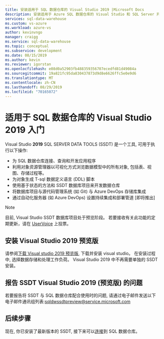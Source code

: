 ```yaml
---
title: 安装适用于 SQL 数据仓库的 Visual Studio 2019 |Microsoft Docs
description: 安装适用于 Azure SQL 数据仓库的 Visual Studio 和 SQL Server 开发工具 (SSDT)
services: sql-data-warehouse
ms.custom: vs-azure
ms.workload: azure-vs
author: kevinvngo
manager: craigg
ms.service: sql-data-warehouse
ms.topic: conceptual
ms.subservice: development
ms.date: 08/15/2019
ms.author: kevin
ms.reviewer: igorstan
ms.openlocfilehash: e08d0a52903fb488359356707ecedfd81d49084a
ms.sourcegitcommit: 19a821fc95da830437873d9d8e6626ffc5e0e9d6
ms.translationtype: MT
ms.contentlocale: zh-CN
ms.lasthandoff: 08/29/2019
ms.locfileid: "70165072"
---
```

# <a name="getting-started-with-visual-studio-2019-for-sql-data-warehouse"></a>适用于 SQL 数据仓库的 Visual Studio 2019 入门
Visual Studio **2019** SQL SERVER DATA TOOLS (SSDT) 是一个工具, 可用于执行以下操作:

- 为 SQL 数据仓库连接、查询和开发应用程序 
- 利用对象资源管理器以可视化方式浏览数据模型中的所有对象, 包括表、视图、存储过程等。
- 为对象生成 T-sql 数据定义语言 (DDL) 脚本
- 使用基于状态的方法和 SSDT 数据库项目来开发数据仓库
- 将数据库项目与源代码管理系统 (如 Git) 与 Azure DevOps 存储库集成
- 通过自动化服务器 (如 Azure DevOps) 设置持续集成和部署管道 [即将推出]

> [!NOTE]
> 目前, Visual Studio SSDT 数据库项目处于预览阶段。 若要接收有关此功能的定期更新，请在 [UserVoice] 上投票。

## <a name="install-visual-studio-2019-preview"></a>安装 Visual Studio 2019 预览版
请参阅[下载 Visual studio 2019 预览版][], 下载并安装 visual studio。 在安装过程中, 选择数据存储和处理工作负荷。 Visual Studio 2019 中不再需要单独的 SSDT 安装。

## <a name="reporting-issues-with-ssdt-visual-studio-2019-preview"></a>报告 SSDT Visual Studio 2019 (预览版) 的问题

若要报告将 SSDT 与 SQL 数据仓库配合使用时的问题, 请通过电子邮件发送以下电子邮件通讯组列表:<sqldwssdtpreview@service.microsoft.com>

## <a name="next-steps"></a>后续步骤

现在, 你已安装了最新版本的 SSDT, 接下来可以[连接][connect]到 SQL 数据仓库。

<!--Anchors-->

<!--Image references-->

<!--Articles-->
[connect]: ./sql-data-warehouse-query-visual-studio.md

<!--Other-->
[下载 Visual Studio 2019 预览版]: https://visualstudio.microsoft.com/vs/preview/
[Installing Visual Studio]: https://msdn.microsoft.com/library/e2h7fzkw.aspx
[SSDT Download]: https://msdn.microsoft.com/library/mt204009.aspx
[UserVoice]: https://feedback.azure.com/forums/307516-sql-data-warehouse/suggestions/13313247-database-project-from-visual-studio-to-support-azu
